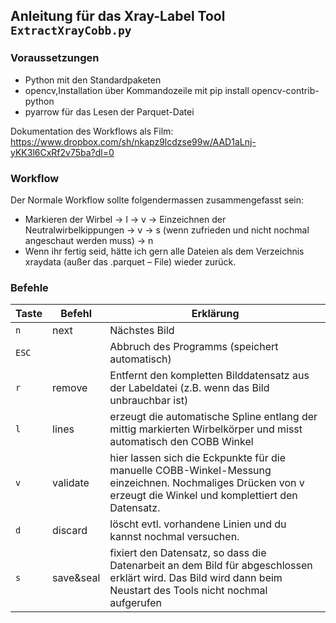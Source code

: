 ## Anleitung für das Xray-Label Tool `ExtractXrayCobb.py`

### Voraussetzungen
-	Python mit den Standardpaketen
-	opencv,Installation über Kommandozeile mit pip install opencv-contrib-python
-  pyarrow für das Lesen der Parquet-Datei

Dokumentation des Workflows als Film:
<https://www.dropbox.com/sh/nkapz9lcdzse99w/AAD1aLnj-yKK3l6CxRf2v75ba?dl=0>

### Workflow
Der Normale Workflow sollte folgendermassen zusammengefasst sein:

-	Markieren der Wirbel -> l -> v -> Einzeichnen der Neutralwirbelkippungen -> v -> s (wenn zufrieden und nicht nochmal angeschaut werden muss) -> n
-	Wenn ihr fertig seid, hätte ich gern alle Dateien als dem Verzeichnis xraydata (außer das .parquet – File) wieder zurück.


### Befehle
Taste | Befehl | Erklärung
----- | ------ | ---------
`n`  | next | Nächstes Bild
`ESC`|  |	Abbruch des Programms (speichert automatisch)
`r`|remove |Entfernt den kompletten Bilddatensatz aus der Labeldatei (z.B. wenn das Bild unbrauchbar ist)
`l`|	lines	|	erzeugt die automatische Spline entlang der mittig markierten Wirbelkörper und misst automatisch den COBB Winkel
`v`|	validate	| hier lassen sich die Eckpunkte für die manuelle COBB-Winkel-Messung einzeichnen. Nochmaliges Drücken von v erzeugt die Winkel und komplettiert den Datensatz.
`d`	|discard	|	löscht evtl. vorhandene Linien und du kannst nochmal versuchen. 
`s`	|save&seal|	fixiert den Datensatz, so dass die Datenarbeit an dem Bild für abgeschlossen erklärt wird. Das Bild wird dann beim Neustart des Tools nicht nochmal aufgerufen

